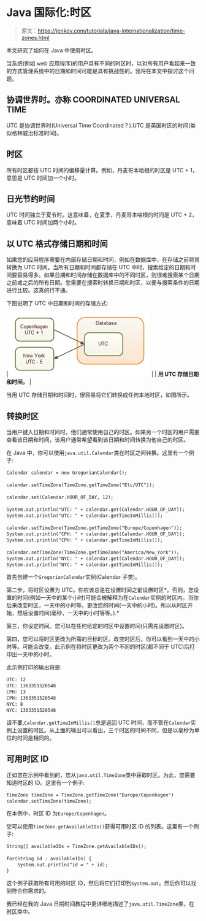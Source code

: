 # Java 国际化:时区

> 原文：<https://jenkov.com/tutorials/java-internationalization/time-zones.html>

本文研究了如何在 Java 中使用时区。

当系统(例如 web 应用程序)的用户具有不同的时区时，以对所有用户看起来一致的方式管理系统中的日期和时间可能是具有挑战性的。我将在本文中探讨这个问题。

## 协调世界时。亦称 COORDINATED UNIVERSAL TIME

UTC 是协调世界时(Universal Time Coordinated？).UTC 是英国时区的时间(类似格林威治标准时间)。

## 时区

所有时区都按 UTC 时间的偏移量计算。例如，丹麦哥本哈根的时区是 UTC + 1，意思是 UTC 时间加一个小时。

## 日光节约时间

UTC 时间独立于夏令时。这意味着，在夏季，丹麦哥本哈根的时间是 UTC + 2，意味着 UTC 时间加两个小时。

## 以 UTC 格式存储日期和时间

如果您的应用程序需要在内部存储日期和时间，例如在数据库中，在存储之前将其转换为 UTC 时间。当所有日期和时间都存储在 UTC 中时，搜索给定的日期和时间要容易得多。如果日期和时间存储在数据库中的不同时区，则很难搜索某个日期之前或之后的所有日期。您需要在搜索时转换日期和时区，以便与搜索条件的日期进行比较。这真的行不通。

下图说明了 UTC 中日期和时间的存储方式:

| ![Store dates and time in UTC.](img/b4196456dc4937dc9da392be4a5ee190.png) |
| **用 UTC 存储日期和时间。** |

当用 UTC 存储日期和时间时，很容易将它们转换成任何本地时区，如图所示。

## 转换时区

当用户键入日期和时间时，他们通常使用自己的时区。如果另一个时区的用户需要查看该日期和时间，该用户通常希望看到该日期和时间转换为他自己的时区。

在 Java 中，你可以使用`java.util.Calendar`类在时区之间转换。这里有一个例子:

```
Calendar calendar = new GregorianCalendar();

calendar.setTimeZone(TimeZone.getTimeZone("Etc/UTC"));

calendar.set(Calendar.HOUR_OF_DAY, 12);

System.out.println("UTC: " + calendar.get(Calendar.HOUR_OF_DAY));
System.out.println("UTC: " + calendar.getTimeInMillis());

calendar.setTimeZone(TimeZone.getTimeZone("Europe/Copenhagen"));
System.out.println("CPH: " + calendar.get(Calendar.HOUR_OF_DAY));
System.out.println("CPH: " + calendar.getTimeInMillis());

calendar.setTimeZone(TimeZone.getTimeZone("America/New_York"));
System.out.println("NYC: " + calendar.get(Calendar.HOUR_OF_DAY));
System.out.println("NYC: " + calendar.getTimeInMillis());

```

首先创建一个`GregorianCalendar`实例(Calendar 子类)。

第二步，将时区设置为 UTC。你应该总是在设置时间之前设置时区*。否则，您设置的时间(例如一天中的某个小时)可能会被解释为在`Calendar`实例的时区内。当你后来改变时区，一天中的小时等。更改您的时间(一天中的小时)。所以从时区开始，然后设置时间(毫秒，一天中的小时等等。).*

第三，你设定时间。您可以在任何给定的时区中设置时间(只需先设置时区)。

第四，您可以将时区更改为所需的目标时区。改变时区后，你可以看到一天中的小时等。可能会改变。此示例在将时区更改为两个不同的时区(都不同于 UTC)后打印出一天中的小时。

此示例打印的输出将是:

```
UTC: 12
UTC: 1363351520548
CPH: 13
CPH: 1363351520548
NYC: 8
NYC: 1363351520548

```

请不要,`Calendar.getTimeInMillis()`总是返回 UTC 时间，而不管在`Calendar`实例上设置的时区。从上面的输出可以看出，三个时区的时间不同，但是以毫秒为单位的时间是相同的。

## 可用时区 ID

正如您在示例中看到的，您从`java.util.TimeZone`类中获取时区。为此，您需要知道时区的 ID。这里有一个例子:

```
TimeZone timeZone = TimeZone.getTimeZone("Europe/Copenhagen")
calendar.setTimeZone(timeZone);

```

在本例中，时区 ID 为`Europe/Copenhagen`。

您可以使用`TimeZone.getAvailableIDs()`获得可用时区 ID 的列表。这里有一个例子:

```
String[] availableIDs = TimeZone.getAvailableIDs();

for(String id : availableIDs) {
    System.out.println("id = " + id);
}

```

这个例子获取所有可用的时区 ID，然后将它们打印到`System.out`。然后你可以找到符合你需求的。

我已经在我的 Java 日期时间教程中更详细地描述了`java.util.TimeZone`类，在[时区](/java-date-time/java-util-timezone.html)类中。